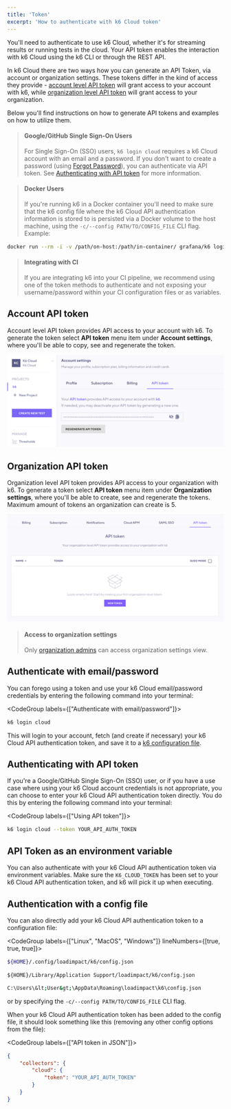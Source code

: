```yaml
---
title: 'Token'
excerpt: 'How to authenticate with k6 Cloud token'
---
```


You'll need to authenticate to use k6 Cloud, whether it's for streaming results or running tests in the cloud. Your API token enables the interaction with k6 Cloud using the k6 CLI or through the REST API.

In k6 Cloud there are two ways how you can generate an API Token, via account or organization settings. These tokens differ in the kind of access they provide - [account level API token](#account-api-token) will grant access to your account with k6, while [organization level API token](#organization-api-token) will grant access to your organization.    

Below you'll find instructions on how to generate API tokens and examples on how to utilize them.

> #### Google/GitHub Single Sign-On Users
>
> For Single Sign-On (SSO) users, `k6 login cloud` requires a k6 Cloud account with an email and a password. If you don't want to create a password (using [Forgot Password](https://app.k6.io/account/forgot)), you can authenticate via API token. See [Authenticating with API token](#authenticating-with-api-token) for more information.

> #### Docker Users
>
> If you're running k6 in a Docker container you'll need to make sure that the k6 config file where the k6 Cloud API authentication information is stored to is persisted via a Docker volume to the host machine, using the `-c/--config PATH/TO/CONFIG_FILE` CLI flag. Example:
```bash
docker run --rm -i -v /path/on-host:/path/in-container/ grafana/k6 login cloud -c /path/in-container/config.json
```

> #### Integrating with CI
>
> If you are integrating k6 into your CI pipeline, we recommend using one of the token methods to authenticate and not exposing your username/password within your CI configuration files or as variables.

## Account API token
Account level API token provides API access to your account with k6. To generate the token select **API token** menu item under **Account settings**, where you'll be able to copy, see and regenerate the token.

![account token view](./images/04-Token/account-api-token-view.png)

## Organization API token
Organization level API token provides API access to your organization with k6. To generate a token select **API token** menu item under **Organization settings**, where you'll be able to create, see and regenerate the tokens.
Maximum amount of tokens an organization can create is 5.

![organization token view](./images/04-Token/organization-api-token-view.png)

> #### Access to organization settings
>
> Only [organization admins](/cloud/project-and-team-management/members/#admin) can access organization settings view.


## Authenticate with email/password

You can forego using a token and use your k6 Cloud email/password credentials by entering the following command into your terminal:

<CodeGroup labels={["Authenticate with email/password"]}>

```bash
k6 login cloud
```

</CodeGroup>

This will login to your account, fetch (and create if necessary) your k6 Cloud API authentication token, and save it to a [k6 configuration file](#using-config-file).

## Authenticating with API token

If you're a Google/GitHub Single Sign-On (SSO) user, or if you have a use case where using your k6 Cloud account credentials is not appropriate, you can choose to enter your k6 Cloud API authentication token directly. You do this by entering the following command into your terminal:

<CodeGroup labels={["Using API token"]}>

```bash
k6 login cloud --token YOUR_API_AUTH_TOKEN
```

</CodeGroup>

## API Token as an environment variable

You can also authenticate with your k6 Cloud API authentication token via environment variables. Make sure the `K6_CLOUD_TOKEN` has been set to your k6 Cloud API authentication token, and k6 will pick it up when executing.

## Authentication with a config file

You can also directly add your k6 Cloud API authentication token to a configuration file:

<CodeGroup labels={["Linux", "MacOS", "Windows"]} lineNumbers={[true, true, true]}>

```bash
${HOME}/.config/loadimpact/k6/config.json
```

```
${HOME}/Library/Application Support/loadimpact/k6/config.json
```

```bash
C:\Users\&lt;User&gt;\AppData\Roaming\loadimpact\k6\config.json
```

</CodeGroup>

or by specifying the `-c/--config PATH/TO/CONFIG_FILE` CLI flag.

When your k6 Cloud API authentication token has been added to the config file, it should look something like this (removing any other config options from the file):

<CodeGroup labels={["API token in JSON"]}>

```json
{
    "collectors": {
        "cloud": {
            "token": "YOUR_API_AUTH_TOKEN"
        }
    }
}
```

</CodeGroup>
